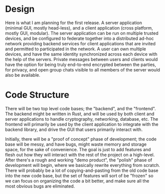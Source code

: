 # Design
Here is what I am planning for the first release. A server application (minimal GUI, mostly head-less), and a client application (cross platform, mostly GUI, modular). The server application can be run on multiple trusted devices, and be configured to federate together into a distributed ad-hoc network providing backend services for client applications that are invited and permitted to participated in the network. A user can own multiple devices, and have the same identity synchronized across each device with the help of the servers. Private messages between users and clients would have the option for being truly end-to-end encrypted between the parties, for privacy, and open group chats visible to all members of the server would also be available.

# Code Structure
There will be two top level code bases; the "backend", and the "frontend". The backend might be written in Rust, and will be used by both client and server applications to handle cryptography, networking, database, etc. The frontend will primarily be used by the client application to integrate with the backend library, and drive the GUI that users primarily interact with.

Initially, there will be a "proof of concept" phase of development; the code base will be messy, and have bugs, might waste memory and storage space, for the sake of convenience. The goal is just to add features and flesh out how they will interact with the rest of the project on a high-level. After there's a rough and working "demo product", the "polish" phase of development will begin, where we basically rewrite everything from scratch. There will probably be a lot of copying-and-pasting from the old code base into the new code base, but the set of features will sort of be "frozen" so we can focus on organizing the code a bit better, and make sure all the most obvious bugs are eliminated.
